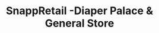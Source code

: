 ---
title: "SnappRetail -Diaper Palace & General Store"
url: /karachi/snappretail-diaper-palace-und-general-store/
shop: Dorfladen
---